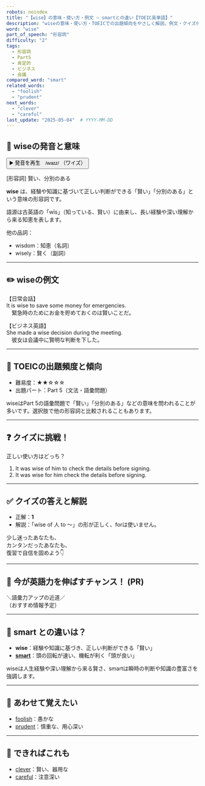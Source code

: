 ```yaml
---
robots: noindex
title: "【wise】の意味・使い方・例文 ― smartとの違い【TOEIC英単語】"
description: "wiseの意味・使い方・TOEICでの出題傾向をやさしく解説。例文・クイズ付きでsmartとの違いもわかりやすく学べます。"
word: "wise"
part_of_speech: "形容詞"
difficulty: "2"
tags:
  - 形容詞
  - Part5
  - 肯定的
  - ビジネス
  - 会議
compared_word: "smart"
related_words:
  - "foolish"
  - "prudent"
next_words:
  - "clever"
  - "careful"
last_update: "2025-05-04"  # YYYY-MM-DD
---
```


## 🔰 wiseの発音と意味

<button class="play-audio" onclick="playTTS('wise')">
  <span class="play-audio-main">
    ▶️ 発音を再生　/waɪz/
  </span>
  <span class="play-audio-sub">
    （ワイズ）
  </span>
</button>

[形容詞] 賢い、分別のある

**wise** は、経験や知識に基づいて正しい判断ができる「賢い」「分別のある」という意味の形容詞です。

語源は古英語の「wīs」（知っている、賢い）に由来し、長い経験や深い理解から来る知恵を表します。

他の品詞：  
- wisdom：知恵（名詞）
- wisely：賢く（副詞）

---

## ✏️ wiseの例文

【日常会話】  
It is wise to save some money for emergencies.  
　緊急時のためにお金を貯めておくのは賢いことだ。

【ビジネス英語】  
She made a wise decision during the meeting.  
　彼女は会議中に賢明な判断を下した。

---

## 🎯 TOEICの出題頻度と傾向

- 難易度：★★☆☆☆
- 出題パート：Part 5（文法・語彙問題）

wiseはPart 5の語彙問題で「賢い」「分別のある」などの意味を問われることが多いです。選択肢で他の形容詞と比較されることもあります。

---

## ❓ クイズに挑戦！

正しい使い方はどっち？

1. It was wise of him to check the details before signing.  
2. It was wise for him check the details before signing.

---

## ✅ クイズの答えと解説

- 正解：**1**
- 解説：「wise of 人 to ～」の形が正しく、forは使いません。

少し迷ったあなたも、  
カンタンだったあなたも、  
復習で自信を固めよう👇️

---

## 🚀 今が英語力を伸ばすチャンス！ (PR)

<div class="info-center">
＼語彙力アップの近道／<br>  
（おすすめ情報予定）
</div>

---

## 🤔  smart との違いは？

- **wise**：経験や知識に基づき、正しい判断ができる「賢い」
- **[smart](/word/smart)**：頭の回転が速い、機転が利く「頭が良い」

wiseは人生経験や深い理解から来る賢さ、smartは瞬時の判断や知識の豊富さを強調します。

---

## 🧩 あわせて覚えたい

- [foolish](/word/foolish)：愚かな
- [prudent](/word/prudent)：慎重な、用心深い

---

## 📖 できればこれも

- [clever](/word/clever)：賢い、器用な
- [careful](/word/careful)：注意深い

<!-- cvid: aid11_bid48 -->
